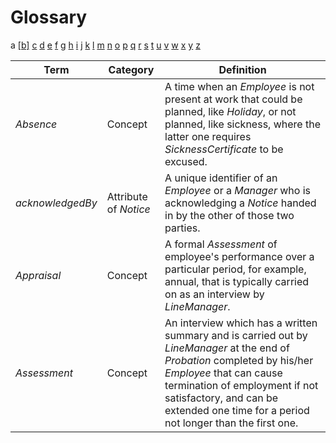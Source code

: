 # Glossary

a [[b]](glossary/b.md) [c](glossary/c.md) [d](glossary/d.md) [e](glossary/e.md) [f](glossary/f.md) [g](glossary/g.md) [h](glossary/h.md) [i](glossary/i.md) [j](glossary/j.md) [k](glossary/k.md) [l](glossary/l.md) [m](glossary/m.md) [n](glossary/n.md) [o](glossary/o.md) [p](glossary/p.md) [q](glossary/q.md) [r](glossary/r.md) [s](glossary/s.md) [t](glossary/t.md) [u](glossary/u.md) [v](glossary/v.md) [w](glossary/w.md) [x](glossary/x.md) [y](glossary/y.md) [z](glossary/z.md)

| Term             | Category              | Definition                                                                                                                                                                                                                                                                    |
| ---------------- | --------------------- | ----------------------------------------------------------------------------------------------------------------------------------------------------------------------------------------------------------------------------------------------------------------------------- |
| _Absence_        | Concept               | A time when an _Employee_ is not present at work that could be planned, like _Holiday_, or not planned, like sickness, where the latter one requires _SicknessCertificate_ to be excused.                                                                                     |
| _acknowledgedBy_ | Attribute of _Notice_ | A unique identifier of an _Employee_ or a _Manager_ who is acknowledging a _Notice_ handed in by the other of those two parties.                                                                                                                                              |
| _Appraisal_      | Concept               | A formal _Assessment_ of employee's performance over a particular period, for example, annual, that is typically carried on as an interview by _LineManager_.                                                                                                                 |
| _Assessment_     | Concept               | An interview which has a written summary and is carried out by _LineManager_ at the end of _Probation_ completed by his/her _Employee_ that can cause termination of employment if not satisfactory, and can be extended one time for a period not longer than the first one. |
